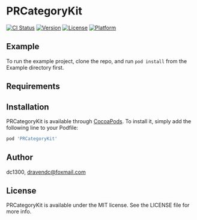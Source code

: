 # PRCategoryKit

[![CI Status](https://img.shields.io/travis/dc1300/PRCategoryKit.svg?style=flat)](https://travis-ci.org/dc1300/PRCategoryKit)
[![Version](https://img.shields.io/cocoapods/v/PRCategoryKit.svg?style=flat)](https://cocoapods.org/pods/PRCategoryKit)
[![License](https://img.shields.io/cocoapods/l/PRCategoryKit.svg?style=flat)](https://cocoapods.org/pods/PRCategoryKit)
[![Platform](https://img.shields.io/cocoapods/p/PRCategoryKit.svg?style=flat)](https://cocoapods.org/pods/PRCategoryKit)

## Example

To run the example project, clone the repo, and run `pod install` from the Example directory first.

## Requirements

## Installation

PRCategoryKit is available through [CocoaPods](https://cocoapods.org). To install
it, simply add the following line to your Podfile:

```ruby
pod 'PRCategoryKit'
```

## Author

dc1300, dravendc@foxmail.com

## License

PRCategoryKit is available under the MIT license. See the LICENSE file for more info.
